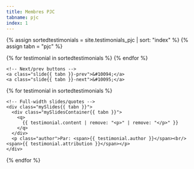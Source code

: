 ```yaml
---
title: Membres PJC
tabname: pjc
index: 1
---
```

{% assign sortedtestimonials = site.testimonials_pjc | sort: "index" %}
{% assign tabn = "pjc" %}

<section class="customer-revs{{ tabn }}">
  <div class="rectangle{{ tabn }}"></div>

  <!-- Dots/bullets/indicators -->
  <div class="dot-container{{ tabn }}">
  {% for testimonial in sortedtestimonials %}
    <span class="dot{{ tabn }}"></span>
  {% endfor %}
  </div>

  <!-- Slideshow container -->
  <div class="slideshow-container{{ tabn }}">

    <!-- Next/prev buttons -->
    <a class="slide{{ tabn }}-prev">&#10094;</a>
    <a class="slide{{ tabn }}-next">&#10095;</a>

{% for testimonial in sortedtestimonials %}

    <!-- Full-width slides/quotes -->
    <div class="mySlides{{ tabn }}">
      <div class="mySlidesContainer{{ tabn }}">
        <q>
          {{ testimonial.content | remove: "<p>" | remove: "</p>" }}
        </q>
      </div>
      <p class="author">Par: <span>{{ testimonial.author }}</span><br/><span>{{ testimonial.attribution }}</span></p>
    </div>
{% endfor %}

  </div><!-- END slidehow-container -->

</section>

<script>
let slides{{ tabn }} = document.getElementsByClassName("mySlides{{ tabn }}");
let dots{{ tabn }} = document.getElementsByClassName("dot{{ tabn }}");
let prev{{ tabn }} = document.querySelector(".slide{{ tabn }}-prev");
let next{{ tabn }} = document.querySelector(".slide{{ tabn }}-next");

if (!slides{{ tabn }}.length == 0) {
  let slideIndex{{ tabn }} = 1;
  showSlides{{ tabn }}(slideIndex{{ tabn }});

  function plusSlides{{ tabn }}(n) {
    showSlides{{ tabn }}((slideIndex{{ tabn }} += n));
  }

  let currentSlide{{ tabn }} = function (n) {
    showSlides{{ tabn }}((slideIndex{{ tabn }} = n));
  };

  function showSlides{{ tabn }}(n) {
    if (n > slides{{ tabn }}.length) {
      slideIndex{{ tabn }} = 1;
    }

    if (n < 1) {
      slideIndex{{ tabn }} = slides{{ tabn }}.length;
    }

    for (i = 0; i < slides{{ tabn }}.length; i++) {
      slides{{ tabn }}[i].style.display = "none";
    }

    for (i = 0; i < dots{{ tabn }}.length; i++) {
      dots{{ tabn }}[i].className = dots{{ tabn }}[i].className.replace(" slide{{ tabn }}-active", "");
    }

    slides{{ tabn }}[slideIndex{{ tabn }} - 1].style.display = "block";
    dots{{ tabn }}[slideIndex{{ tabn }} - 1].className += " slide{{ tabn }}-active";
  }
}

prev{{ tabn }}.addEventListener("click", () => {
  plusSlides{{ tabn }}(-1);
});

next{{ tabn }}.addEventListener("click", () => {
  plusSlides{{ tabn }}(1);
});
</script>


